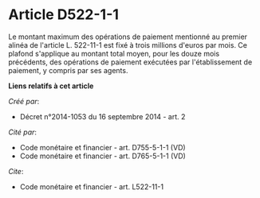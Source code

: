 # Article D522-1-1

Le montant maximum des opérations de paiement mentionné au premier alinéa de l'article L. 522-11-1 est fixé à trois millions
d'euros par mois. Ce plafond s'applique au montant total moyen, pour les douze mois précédents, des opérations de paiement
exécutées par l'établissement de paiement, y compris par ses agents.

**Liens relatifs à cet article**

_Créé par_:

  - Décret n°2014-1053 du 16 septembre 2014 - art. 2

_Cité par_:

  - Code monétaire et financier - art. D755-5-1-1 (VD)
  - Code monétaire et financier - art. D765-5-1-1 (VD)

_Cite_:

  - Code monétaire et financier - art. L522-11-1
